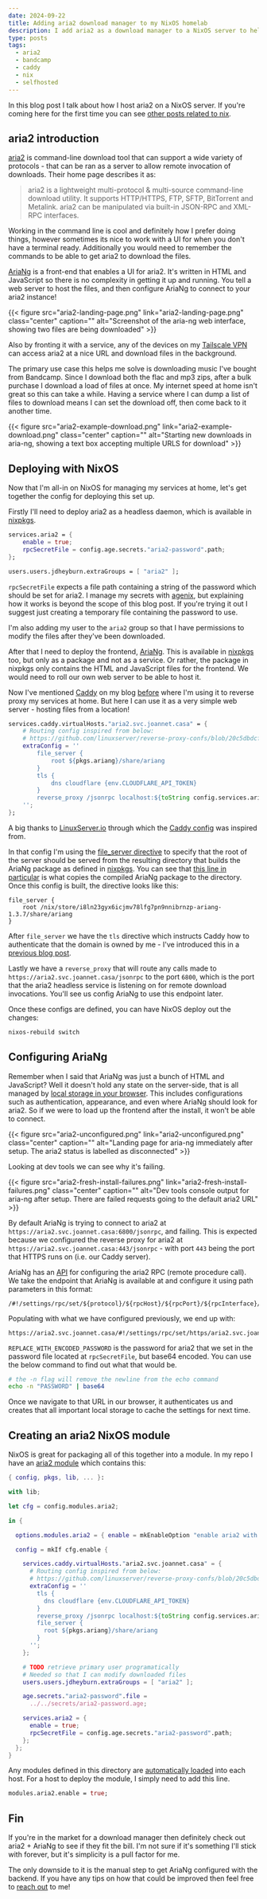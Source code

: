 ```yaml
---
date: 2024-09-22
title: Adding aria2 download manager to my NixOS homelab
description: I add aria2 as a download manager to a NixOS server to help bundle my Bandcamp downloads together
type: posts
tags:
  - aria2
  - bandcamp
  - caddy
  - nix
  - selfhosted
---
```


In this blog post I talk about how I host aria2 on a NixOS server. If you're coming here for the first time you can see [other posts related to nix](/tags/nix/).

## aria2 introduction

[aria2](https://aria2.github.io/) is command-line download tool that can support a wide variety of protocols - that can be ran as a server to allow remote invocation of downloads. Their home page describes it as:

> aria2 is a lightweight multi-protocol & multi-source command-line download utility. It supports HTTP/HTTPS, FTP, SFTP, BitTorrent and Metalink. aria2 can be manipulated via built-in JSON-RPC and XML-RPC interfaces.

Working in the command line is cool and definitely how I prefer doing things, however sometimes its nice to work with a UI for when you don't have a terminal ready. Additionally you would need to remember the commands to be able to get aria2 to download the files.

[AriaNg](https://github.com/mayswind/AriaNg) is a front-end that enables a UI for aria2. It's written in HTML and JavaScript so there is no complexity in getting it up and running. You tell a web server to host the files, and then configure AriaNg to connect to your aria2 instance!

{{< figure src="aria2-landing-page.png" link="aria2-landing-page.png" class="center" caption="" alt="Screenshot of the aria-ng web interface, showing two files are being downloaded" >}}

Also by fronting it with a service, any of the devices on my [Tailscale VPN](https://tailscale.com/) can access aria2 at a nice URL and download files in the background.

The primary use case this helps me solve is downloading music I've bought from Bandcamp. Since I download both the flac and mp3 zips, after a bulk purchase I download a load of files at once. My internet speed at home isn't great so this can take a while. Having a service where I can dump a list of files to download means I can set the download off, then come back to it another time.

{{< figure src="aria2-example-download.png" link="aria2-example-download.png" class="center" caption="" alt="Starting new downloads in aria-ng, showing a text box accepting multiple URLS for download" >}}

## Deploying with NixOS

Now that I'm all-in on NixOS for managing my services at home, let's get together the config for deploying this set up.

Firstly I'll need to deploy aria2 as a headless daemon, which is available in [nixpkgs](https://github.com/NixOS/nixpkgs/blob/2057814051972fa1453ddfb0d98badbea9b83c06/nixos/modules/services/networking/aria2.nix).

```nix
services.aria2 = {
    enable = true;
    rpcSecretFile = config.age.secrets."aria2-password".path;
};

users.users.jdheyburn.extraGroups = [ "aria2" ];
```

`rpcSecretFile` expects a file path containing a string of the password which should be set for aria2. I manage my secrets with [agenix](https://github.com/ryantm/agenix), but explaining how it works is beyond the scope of this blog post. If you're trying it out I suggest just creating a temporary file containing the password to use.

I'm also adding my user to the `aria2` group so that I have permissions to modify the files after they've been downloaded.

After that I need to deploy the frontend, [AriaNg](https://github.com/mayswind/AriaNg). This is available in [nixpkgs](https://github.com/NixOS/nixpkgs/blob/2057814051972fa1453ddfb0d98badbea9b83c06/pkgs/servers/ariang/default.nix) too, but only as a package and not as a service. Or rather, the package in nixpkgs only contains the HTML and JavaScript files for the frontend. We would need to roll our own web server to be able to host it.

Now I've mentioned [Caddy](https://caddyserver.com/) on my blog [before](/tags/caddy/) where I'm using it to reverse proxy my services at home. But here I can use it as a very simple web server - hosting files from a location!

```nix
services.caddy.virtualHosts."aria2.svc.joannet.casa" = {
    # Routing config inspired from below:
    # https://github.com/linuxserver/reverse-proxy-confs/blob/20c5dbdcff92442262ed8907385e477935ea9336/aria2-with-webui.subdomain.conf.sample
    extraConfig = ''
        file_server {
            root ${pkgs.ariang}/share/ariang
        }
        tls {
            dns cloudflare {env.CLOUDFLARE_API_TOKEN}
        }
        reverse_proxy /jsonrpc localhost:${toString config.services.aria2.settings.rpc-listen-port}
    '';
};
```

A big thanks to [LinuxServer.io](https://github.com/linuxserver/reverse-proxy-confs/blob/20c5dbdcff92442262ed8907385e477935ea9336/aria2-with-webui.subdomain.conf.sample) through which the [Caddy config](https://github.com/linuxserver/reverse-proxy-confs/blob/20c5dbdcff92442262ed8907385e477935ea9336/aria2-with-webui.subdomain.conf.sample) was inspired from.

In that config I'm using the [file_server directive](https://caddyserver.com/docs/caddyfile/directives/file_server) to specify that the root of the server should be served from the resulting directory that builds the AriaNg package as defined in [nixpkgs](https://github.com/NixOS/nixpkgs/blob/2057814051972fa1453ddfb0d98badbea9b83c06/pkgs/servers/ariang/default.nix). You can see that [this line in particular](https://github.com/NixOS/nixpkgs/blob/2057814051972fa1453ddfb0d98badbea9b83c06/pkgs/servers/ariang/default.nix#L27) is what copies the compiled AriaNg package to the directory. Once this config is built, the directive looks like this:

```caddyfile
file_server {
    root /nix/store/i8ln23gyx6icjmv78lfg7pn9nnibrnzp-ariang-1.3.7/share/ariang
}
```

After `file_server` we have the `tls` directive which instructs Caddy how to authenticate that the domain is owned by me - I've introduced this in a [previous blog post](/blog/reverse-proxy-multiple-domains-using-caddy-2/#proving-domain-ownership).

Lastly we have a `reverse_proxy` that will route any calls made to `https://aria2.svc.joannet.casa/jsonrpc` to the port `6800`, which is the port that the aria2 headless service is listening on for remote download invocations. You'll see us config AriaNg to use this endpoint later.

Once these configs are defined, you can have NixOS deploy out the changes:

```bash
nixos-rebuild switch
```

## Configuring AriaNg

Remember when I said that AriaNg was just a bunch of HTML and JavaScript? Well it doesn't hold any state on the server-side, that is all managed by [local storage in your browser](https://developer.mozilla.org/en-US/docs/Web/API/Window/localStorage). This includes configurations such as authentication, appearance, and even where AriaNg should look for aria2. So if we were to load up the frontend after the install, it won't be able to connect.

{{< figure src="aria2-unconfigured.png" link="aria2-unconfigured.png" class="center" caption="" alt="Landing page for aria-ng immediately after setup. The aria2 status is labelled as disconnected" >}}

Looking at dev tools we can see why it's failing.

{{< figure src="aria2-fresh-install-failures.png" link="aria2-fresh-install-failures.png" class="center" caption="" alt="Dev tools console output for aria-ng after setup. There are failed requests going to the default aria2 URL" >}}

By default AriaNg is trying to connect to aria2 at `https://aria2.svc.joannet.casa:6800/jsonrpc`, and failing. This is expected because we configured the reverse proxy for aria2 at `https://aria2.svc.joannet.casa:443/jsonrpc` - with port `443` being the port that HTTPS runs on (i.e. our Caddy server).

AriaNg has an [API](https://ariang.mayswind.net/command-api.html) for configuring the aria2 RPC (remote procedure call). We take the endpoint that AriaNg is available at and configure it using path parameters in this format:

```text
/#!/settings/rpc/set/${protocol}/${rpcHost}/${rpcPort}/${rpcInterface}/${secret}
```

Populating with what we have configured previously, we end up with:

```text
https://aria2.svc.joannet.casa/#!/settings/rpc/set/https/aria2.svc.joannet.casa/443/jsonrpc/REPLACE_WITH_ENCODED_PASSWORD
```

`REPLACE_WITH_ENCODED_PASSWORD` is the password for aria2 that we set in the password file located at `rpcSecretFile`, but base64 encoded. You can use the below command to find out what that would be.

```bash
# the -n flag will remove the newline from the echo command
echo -n "PASSWORD" | base64
```

Once we navigate to that URL in our browser, it authenticates us and creates that all important local storage to cache the settings for next time.

## Creating an aria2 NixOS module

NixOS is great for packaging all of this together into a module. In my repo I have an [aria2 module](https://github.com/jdheyburn/nixos-configs/tree/main/modules/aria2) which contains this:

```nix
{ config, pkgs, lib, ... }:

with lib;

let cfg = config.modules.aria2;

in {

  options.modules.aria2 = { enable = mkEnableOption "enable aria2 with a web client for managing downloads"; };

  config = mkIf cfg.enable {

    services.caddy.virtualHosts."aria2.svc.joannet.casa" = {
      # Routing config inspired from below:
      # https://github.com/linuxserver/reverse-proxy-confs/blob/20c5dbdcff92442262ed8907385e477935ea9336/aria2-with-webui.subdomain.conf.sample
      extraConfig = ''
        tls {
          dns cloudflare {env.CLOUDFLARE_API_TOKEN}
        }
        reverse_proxy /jsonrpc localhost:${toString config.services.aria2.settings.rpc-listen-port}
        file_server {
          root ${pkgs.ariang}/share/ariang
        }
      '';
    };

    # TODO retrieve primary user programatically
    # Needed so that I can modify downloaded files
    users.users.jdheyburn.extraGroups = [ "aria2" ];

    age.secrets."aria2-password".file =
      ../../secrets/aria2-password.age;

    services.aria2 = {
      enable = true;
      rpcSecretFile = config.age.secrets."aria2-password".path;
    };
  };
}
```

Any modules defined in this directory are [automatically loaded](https://github.com/jdheyburn/nixos-configs/blob/f59b9cdfb1bb1557343841e139c4a3ba9108e370/flake.nix#L50-L55) into each host. For a host to deploy the module, I simply need to add this line.

```nix
modules.aria2.enable = true;
```

## Fin

If you're in the market for a download manager then definitely check out aria2 + AriaNg to see if they fit the bill. I'm not sure if it's something I'll stick with forever, but it's simplicity is a pull factor for me.

The only downside to it is the manual step to get AriaNg configured with the backend. If you have any tips on how that could be improved then feel free to [reach out](/contact/) to me!
